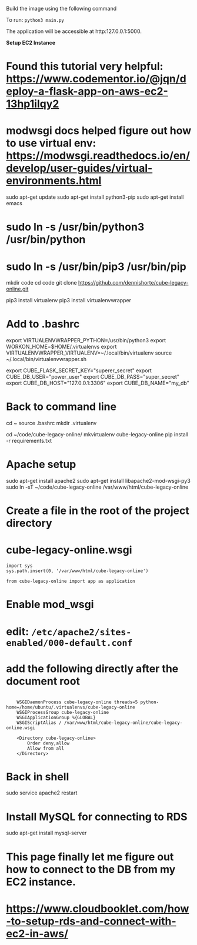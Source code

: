 Build the image using the following command

To run: `python3 main.py`

The application will be accessible at http:127.0.0.1:5000.

**Setup EC2 Instance**

# Found this tutorial very helpful: https://www.codementor.io/@jqn/deploy-a-flask-app-on-aws-ec2-13hp1ilqy2
# modwsgi docs helped figure out how to use virtual env: https://modwsgi.readthedocs.io/en/develop/user-guides/virtual-environments.html

sudo apt-get update
sudo apt-get install python3-pip
sudo apt-get install emacs

# sudo ln -s /usr/bin/python3 /usr/bin/python
# sudo ln -s /usr/bin/pip3 /usr/bin/pip

mkdir code
cd code
git clone https://github.com/dennishorte/cube-legacy-online.git

pip3 install virtualenv
pip3 install virtualenvwrapper

# Add to .bashrc
export VIRTUALENVWRAPPER_PYTHON=/usr/bin/python3
export WORKON_HOME=$HOME/.virtualenvs
export VIRTUALENVWRAPPER_VIRTUALENV=~/.local/bin/virtualenv
source ~/.local/bin/virtualenvwrapper.sh

export CUBE_FLASK_SECRET_KEY="superer_secret"
export CUBE_DB_USER="power_user"
export CUBE_DB_PASS="super_secret"
export CUBE_DB_HOST="127.0.0.1:3306"
export CUBE_DB_NAME="my_db"

# Back to command line
cd ~
source .bashrc
mkdir .virtualenv

cd ~/code/cube-legacy-online/
mkvirtualenv cube-legacy-online
pip install -r requirements.txt

# Apache setup
sudo apt-get install apache2
sudo apt-get install libapache2-mod-wsgi-py3
sudo ln -sT ~/code/cube-legacy-online /var/www/html/cube-legacy-online

# Create a file in the root of the project directory
# cube-legacy-online.wsgi
```
import sys
sys.path.insert(0, '/var/www/html/cube-legacy-online')

from cube-legacy-online import app as application
```

# Enable mod_wsgi
# edit: `/etc/apache2/sites-enabled/000-default.conf`
# add the following directly after the document root
```

	WSGIDaemonProcess cube-legacy-online threads=5 python-home=/home/ubuntu/.virtualenvs/cube-legacy-online
	WSGIProcessGroup cube-legacy-online
	WSGIApplicationGroup %{GLOBAL}
	WSGIScriptAlias / /var/www/html/cube-legacy-online/cube-legacy-online.wsgi

	<Directory cube-legacy-online>
	    Order deny,allow
	    Allow from all
	</Directory>
```

# Back in shell
sudo service apache2 restart

# Install MySQL for connecting to RDS
sudo apt-get install mysql-server

# This page finally let me figure out how to connect to the DB from my EC2 instance.
# https://www.cloudbooklet.com/how-to-setup-rds-and-connect-with-ec2-in-aws/
